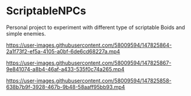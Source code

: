# ScriptableNPCs
Personal project to experiment with different type of scriptable Boids and simple enemies. 



https://user-images.githubusercontent.com/58009594/147825864-2a1f73f2-ef5a-4105-a0bf-6de6cd68227a.mp4


https://user-images.githubusercontent.com/58009594/147825867-9e841074-a8b4-46af-a433-535f0c74a265.mp4


https://user-images.githubusercontent.com/58009594/147825858-638b7b9f-3928-467b-9b48-58aaff95bb93.mp4
